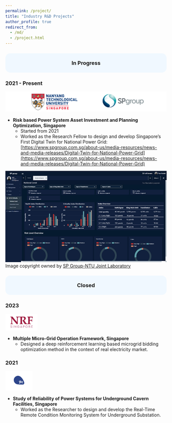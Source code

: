 ```yaml
---
permalink: /project/
title: "Industry R&D Projects"
author_profile: true
redirect_from: 
  - /md/
  - /project.html
---
```

<h3 style="background-color:#f0f8ff; padding:20px; border-radius:15px; text-align:center;">
In Progress
</h3>

### 2021 - Present
![lab](./spnl.png)
* **Risk based Power System Asset Investment and Planning Optimization, Singapore**
  * Started from 2021
  * Worked as the Research Fellow to design and develop Singapore’s First Digital Twin for National Power Grid: [https://www.spgroup.com.sg/about-us/media-resources/news-and-media-releases/Digital-Twin-for-National-Power-Grid](https://www.spgroup.com.sg/about-us/media-resources/news-and-media-releases/Digital-Twin-for-National-Power-Grid)

![sp](./sp.jpg)
Image copyright owned by [SP Group-NTU Joint Laboratory](https://www.ntu.edu.sg/spgroup-ntu)

<h3 style="background-color:#f0f8ff; padding:20px; border-radius:15px; text-align:center;">
Closed
</h3>

### 2023
<img src="/images/nrf.jpeg" alt="NRF" height="50px">

* **Multiple Micro-Grid Operation Framework, Singapore**
  * Designed a deep reinforcement learning based microgrid bidding optimization method in the context of real electricity market.

### 2021
<img src="/images/jtc.png" alt="JTC" height="60px">

* **Study of Reliability of Power Systems for Underground Cavern Facilities, Singapore**
  * Worked as the Researcher to design and develop the Real-Time Remote Condition Monitoring System for Underground Substation.
